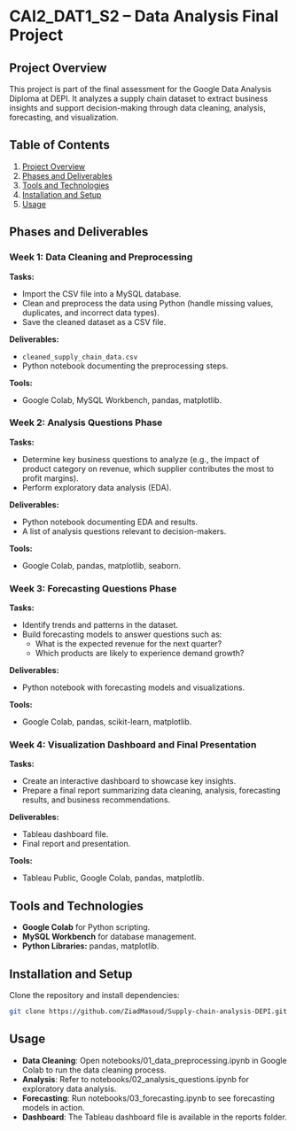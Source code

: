 # CAI2_DAT1_S2 – Data Analysis Final Project

## Project Overview
This project is part of the final assessment for the Google Data Analysis Diploma at DEPI. It analyzes a supply chain dataset to extract business insights and support decision-making through data cleaning, analysis, forecasting, and visualization.

## Table of Contents
1. [Project Overview](#project-overview)
2. [Phases and Deliverables](#phases-and-deliverables)
3. [Tools and Technologies](#tools-and-technologies)
4. [Installation and Setup](#installation-and-setup)
5. [Usage](#usage)

## Phases and Deliverables

### Week 1: Data Cleaning and Preprocessing
**Tasks:**
- Import the CSV file into a MySQL database.
- Clean and preprocess the data using Python (handle missing values, duplicates, and incorrect data types).
- Save the cleaned dataset as a CSV file.

**Deliverables:**
- `cleaned_supply_chain_data.csv`
- Python notebook documenting the preprocessing steps.

**Tools:**
- Google Colab, MySQL Workbench, pandas, matplotlib.

### Week 2: Analysis Questions Phase
**Tasks:**
- Determine key business questions to analyze (e.g., the impact of product category on revenue, which supplier contributes the most to profit margins).
- Perform exploratory data analysis (EDA).

**Deliverables:**
- Python notebook documenting EDA and results.
- A list of analysis questions relevant to decision-makers.

**Tools:**
- Google Colab, pandas, matplotlib, seaborn.

### Week 3: Forecasting Questions Phase
**Tasks:**
- Identify trends and patterns in the dataset.
- Build forecasting models to answer questions such as:
  - What is the expected revenue for the next quarter?
  - Which products are likely to experience demand growth?

**Deliverables:**
- Python notebook with forecasting models and visualizations.

**Tools:**
- Google Colab, pandas, scikit-learn, matplotlib.

### Week 4: Visualization Dashboard and Final Presentation
**Tasks:**
- Create an interactive dashboard to showcase key insights.
- Prepare a final report summarizing data cleaning, analysis, forecasting results, and business recommendations.

**Deliverables:**
- Tableau dashboard file.
- Final report and presentation.

**Tools:**
- Tableau Public, Google Colab, pandas, matplotlib.

## Tools and Technologies
- **Google Colab** for Python scripting.
- **MySQL Workbench** for database management.
- **Python Libraries:** pandas, matplotlib.

## Installation and Setup
Clone the repository and install dependencies:
```bash
git clone https://github.com/ZiadMasoud/Supply-chain-analysis-DEPI.git
```
## Usage
- **Data Cleaning**: Open notebooks/01_data_preprocessing.ipynb in Google Colab to run the data cleaning process.
- **Analysis**: Refer to notebooks/02_analysis_questions.ipynb for exploratory data analysis.
- **Forecasting**: Run notebooks/03_forecasting.ipynb to see forecasting models in action.
- **Dashboard**: The Tableau dashboard file is available in the reports folder.
